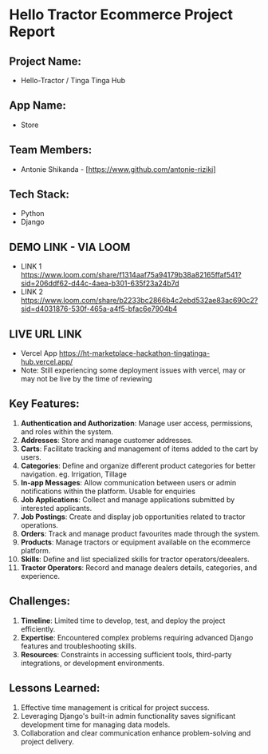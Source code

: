 # Hello Tractor Ecommerce Project Report

## Project Name: 
- Hello-Tractor / Tinga Tinga Hub

## App Name: 
- Store

## Team Members:
- Antonie Shikanda - [https://www.github.com/antonie-riziki]

## Tech Stack:
- Python
- Django

## DEMO LINK - VIA LOOM
- LINK 1 https://www.loom.com/share/f1314aaf75a94179b38a82165ffaf541?sid=206ddf62-d44c-4aea-b301-635f23a24b7d
- LINK 2 https://www.loom.com/share/b2233bc2866b4c2ebd532ae83ac690c2?sid=d4031876-530f-465a-a4f5-bfac6e7904b4

## LIVE URL LINK
- Vercel App https://ht-marketplace-hackathon-tingatinga-hub.vercel.app/
- Note: Still experiencing some deployment issues with vercel, may or may not be live by the time of reviewing

## Key Features:
1. **Authentication and Authorization**: Manage user access, permissions, and roles within the system.
2. **Addresses**: Store and manage customer addresses.
3. **Carts**: Facilitate tracking and management of items added to the cart by users.
4. **Categories**: Define and organize different product categories for better navigation. eg. Irrigation, Tillage
5. **In-app Messages**: Allow communication between users or admin notifications within the platform. Usable for enquiries
6. **Job Applications**: Collect and manage applications submitted by interested applicants.
7. **Job Postings**: Create and display job opportunities related to tractor operations.
8. **Orders**: Track and manage product favourites made through the system.
9. **Products**: Manage tractors or equipment available on the ecommerce platform.
10. **Skills**: Define and list specialized skills for tractor operators/deealers.
11. **Tractor Operators**: Record and manage dealers details, categories, and experience.

## Challenges:
1. **Timeline**: Limited time to develop, test, and deploy the project efficiently.
2. **Expertise**: Encountered complex problems requiring advanced Django features and troubleshooting skills.
3. **Resources**: Constraints in accessing sufficient tools, third-party integrations, or development environments.

## Lessons Learned:
1. Effective time management is critical for project success.
2. Leveraging Django's built-in admin functionality saves significant development time for managing data models.
3. Collaboration and clear communication enhance problem-solving and project delivery.

